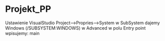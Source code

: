 # Projekt_PP
Ustawienie VisualStudio
Project-->Propries-->System w SubSystem dajemy Windows (/SUBSYSTEM:WINDOWS)
w Advanced w polu Entry point wpisujemy: main

